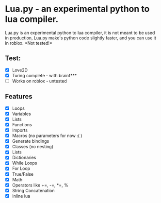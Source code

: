 # Lua.py - an experimental python to lua compiler.
Lua.py is an experimental python to lua compiler, it is not meant to be used in production,
Lua.py make's python code slightly faster, and you can use it in roblox. \*Not tested!\*

## Test:
- [x] Love2D
- [x] Turing complete - with brainf***
- [ ] Works on roblox - untested

## Features
- [x] Loops
- [x] Variables
- [x] Lists
- [x] Functions
- [x] Imports
- [x] Macros (no parameters for now :( )
- [x] Generate bindings
- [x] Classes (no nesting)
- [x] Lists
- [x] Dictionaries
- [x] While Loops
- [x] For Loop
- [x] True/False
- [x] Math
- [x] Operators like +=, -=, *=, %
- [x] String Concatenation
- [x] Inline lua
